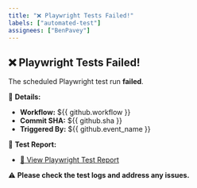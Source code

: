 ```yaml
---
title: "❌ Playwright Tests Failed!"
labels: ["automated-test"]
assignees: ["BenPavey"]
---
```

## ❌ Playwright Tests Failed!

The scheduled Playwright test run **failed**.

📌 **Details:**
- **Workflow:** ${{ github.workflow }}
- **Commit SHA:** ${{ github.sha }}
- **Triggered By:** ${{ github.event_name }}

📎 **Test Report:**
- [📄 View Playwright Test Report](https://BenPavey.github.io/benpavey-portfolio-tests/reports/index.html)

⚠️ **Please check the test logs and address any issues.**
